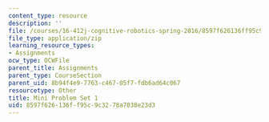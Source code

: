 ```yaml
---
content_type: resource
description: ''
file: /courses/16-412j-cognitive-robotics-spring-2016/8597f626136ff95c9c3278a7038e23d3_MIT16_412JS16_MiniPSet1_incremental_path_planning.zip
file_type: application/zip
learning_resource_types:
- Assignments
ocw_type: OCWFile
parent_title: Assignments
parent_type: CourseSection
parent_uid: 8b94f4e9-7763-c467-05f7-fdb6ad64c067
resourcetype: Other
title: Mini Problem Set 1
uid: 8597f626-136f-f95c-9c32-78a7038e23d3
---
```


